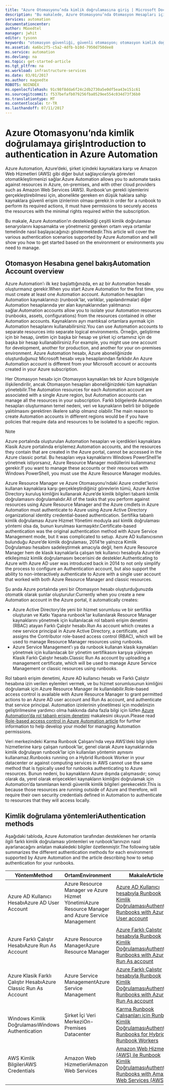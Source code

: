 ```yaml
---
title: "Azure Otomasyonu’nda kimlik doğrulamasına giriş | Microsoft Docs"
description: "Bu makalede, Azure Otomasyonu’nda Otomasyon Hesapları için uygun Otomasyon güvenliği ve farklı kumluk doğrulasa yöntemlerine genel bakış verilmektedir."
services: automation
documentationcenter: 
author: MGoedtel
manager: jwhit
editor: tysonn
keywords: "otomasyon güvenliği, güvenli otomasyon; otomasyon kimlik doğrulaması"
ms.assetid: 4a6bc2f5-c5a2-4dfb-b10d-7950d750dee8
ms.service: automation
ms.devlang: na
ms.topic: get-started-article
ms.tgt_pltfrm: na
ms.workload: infrastructure-services
ms.date: 03/01/2017
ms.author: magoedte
ROBOTS: NOINDEX
ms.openlocfilehash: 91c98f8dda6f24c2db2730a5e0df5ea43e151c61
ms.sourcegitcommit: f537befafb079256fba0529ee554c034d73f36b0
ms.translationtype: MT
ms.contentlocale: tr-TR
ms.lasthandoff: 07/11/2017
---
```

# <a name="introduction-to-authentication-in-azure-automation"></a><span data-ttu-id="6e15a-104">Azure Otomasyonu’nda kimlik doğrulamaya giriş</span><span class="sxs-lookup"><span data-stu-id="6e15a-104">Introduction to authentication in Azure Automation</span></span>  
<span data-ttu-id="6e15a-105">Azure Automation, Azure’deki, şirket içindeki kaynaklara karşı ve Amazon Web Hizmetleri (AWS) gibi diğer bulut sağlayıcılarıyla görevleri otomatikleştirmenizi sağlar.</span><span class="sxs-lookup"><span data-stu-id="6e15a-105">Azure Automation allows you to automate tasks against resources in Azure, on-premises, and with other cloud providers such as Amazon Web Services (AWS).</span></span>  <span data-ttu-id="6e15a-106">Runbook'un gerekli işlemlerini gerçekleştirebilmesi için, abonelikte gereken en düşük haklara sahip kaynaklara güvenli erişim izinlerinin olması gerekir.</span><span class="sxs-lookup"><span data-stu-id="6e15a-106">In order for a runbook to perform its required actions, it must have permissions to securely access the resources with the minimal rights required within the subscription.</span></span>

<span data-ttu-id="6e15a-107">Bu makale, Azure Automation’ın desteklediği çeşitli kimlik doğrulaması senaryolarını kapsamakta ve yönetmeniz gereken ortam veya ortamlar temelinde nasıl başlayacağınızı göstermektedir.</span><span class="sxs-lookup"><span data-stu-id="6e15a-107">This article will cover the various authentication scenarios supported by Azure Automation and will show you how to get started based on the environment or environments you need to manage.</span></span>  

## <a name="automation-account-overview"></a><span data-ttu-id="6e15a-108">Otomasyon Hesabına genel bakış</span><span class="sxs-lookup"><span data-stu-id="6e15a-108">Automation Account overview</span></span>
<span data-ttu-id="6e15a-109">Azure Automation’ı ilk kez başlattığınızda, en az bir Automation hesabı oluşturmanız gerekir.</span><span class="sxs-lookup"><span data-stu-id="6e15a-109">When you start Azure Automation for the first time, you must create at least one Automation account.</span></span> <span data-ttu-id="6e15a-110">Automation hesapları Automation kaynaklarınızı (runbook'lar, varlıklar, yapılandırmalar) diğer Automation hesaplarında yer alan kaynaklarından yalıtmanızı sağlar.</span><span class="sxs-lookup"><span data-stu-id="6e15a-110">Automation accounts allow you to isolate your Automation resources (runbooks, assets, configurations) from the resources contained in other Automation accounts.</span></span> <span data-ttu-id="6e15a-111">Kaynaklarını ayrı mantıksal ortamlara ayırmak için Automation hesaplarını kullanabilirsiniz.</span><span class="sxs-lookup"><span data-stu-id="6e15a-111">You can use Automation accounts to separate resources into separate logical environments.</span></span> <span data-ttu-id="6e15a-112">Örneğin, geliştirme için bir hesap, üretim için başka bir hesap ve şirket içi ortamınız için de başka bir hesap kullanabilirsiniz.</span><span class="sxs-lookup"><span data-stu-id="6e15a-112">For example, you might use one account for development, another for production, and another for your on-premises environment.</span></span>  <span data-ttu-id="6e15a-113">Azure Automation hesabı, Azure aboneliğinizde oluşturduğunuz Microsoft hesabı veya hesaplarından farklıdır.</span><span class="sxs-lookup"><span data-stu-id="6e15a-113">An Azure Automation account is different from your Microsoft account or accounts created in your Azure subscription.</span></span>

<span data-ttu-id="6e15a-114">Her Otomasyon hesabı için Otomasyon kaynakları tek bir Azure bölgesiyle ilişkilendirilir, ancak Otomasyon hesapları aboneliğinizdeki tüm kaynakları yönetebilir.</span><span class="sxs-lookup"><span data-stu-id="6e15a-114">The Automation resources for each Automation account are associated with a single Azure region, but Automation accounts can manage all the resources in your subscription.</span></span> <span data-ttu-id="6e15a-115">Farklı bölgelerde Automation hesapları oluşturmanın temel nedeni, veri ve kaynakların belirli bir bölgede yalıtılmasını gerektiren ilkelere sahip olmanız olabilir.</span><span class="sxs-lookup"><span data-stu-id="6e15a-115">The main reason to create Automation accounts in different regions would be if you have policies that require data and resources to be isolated to a specific region.</span></span>

> [!NOTE]
> <span data-ttu-id="6e15a-116">Azure portalında oluşturulan Automation hesapları ve içerdikleri kaynaklara Klasik Azure portalında erişilemez.</span><span class="sxs-lookup"><span data-stu-id="6e15a-116">Automation accounts, and the resources they contain that are created in the Azure portal, cannot be accessed in the Azure classic portal.</span></span> <span data-ttu-id="6e15a-117">Bu hesapları veya kaynaklarını Windows PowerShell’le yönetmek istiyorsanız, Azure Resource Manager modüllerini kullanmanız gerekir.</span><span class="sxs-lookup"><span data-stu-id="6e15a-117">If you want to manage these accounts or their resources with Windows PowerShell, you must use the Azure Resource Manager modules.</span></span>
>

<span data-ttu-id="6e15a-118">Azure Resource Manager ve Azure Otomasyonu’ndaki Azure cmdlet'lerini kullanan kaynaklara karşı gerçekleştirdiğiniz görevlerin tümü, Azure Active Directory kuruluş kimliğini kullanarak Azure’de kimlik bilgileri tabanlı kimlik doğrulamasını doğrulamalıdır.</span><span class="sxs-lookup"><span data-stu-id="6e15a-118">All of the tasks that you perform against resources using Azure Resource Manager and the Azure cmdlets in Azure Automation must authenticate to Azure using Azure Active Directory organizational identity credential-based authentication.</span></span>  <span data-ttu-id="6e15a-119">Sertifika tabanlı kimlik doğrulaması Azure Hizmet Yönetimi moduyla asıl kimlik doğrulaması yöntemi olsa da, bunun kurulması karmaşıktır.</span><span class="sxs-lookup"><span data-stu-id="6e15a-119">Certificate-based  authentication was the original authentication method with Azure Service Management mode, but it was complicated to setup.</span></span>  <span data-ttu-id="6e15a-120">Azure AD kullanıcısının bulunduğu Azure’de kimlik doğrulaması, 2014’te yalnızca Kimlik Doğrulaması hesabını sadeleştirmek amacıyla değil, hem Azure Resource Manager hem de klasik kaynaklarla çalışan tek kullanıcı hesabıyla Azure’de etkileşimsiz kimlik doğrulamasını becerisini de destekler.</span><span class="sxs-lookup"><span data-stu-id="6e15a-120">Authenticating to Azure with Azure AD user was introduced back in 2014 to not only simplify the process to configure an Authentication account, but also support the ability to non-interactively authenticate to Azure with a single user account that worked with both Azure Resource Manager and classic resources.</span></span>   

<span data-ttu-id="6e15a-121">Şu anda Azure portalında yeni bir Otomasyon hesabı oluşturduğunuzda otomatik olarak şunlar oluşturulur:</span><span class="sxs-lookup"><span data-stu-id="6e15a-121">Currently when you create a new Automation account in the Azure portal, it automatically creates:</span></span>

* <span data-ttu-id="6e15a-122">Azure Active Directory’de yeni bir hizmet sorumlusu ve bir sertifika oluşturan ve Katkı Yapana runbook’lar kullanılarak Resource Manager kaynaklarını yönetmek için kullanılacak rol tabanlı erişim denetimi (RBAC) atayan Farklı Çalıştır hesabı.</span><span class="sxs-lookup"><span data-stu-id="6e15a-122">Run As account which creates a new service principal in Azure Active Directory, a certificate, and assigns the Contributor role-based access control (RBAC), which will be used to manage Resource Manager resources using runbooks.</span></span>
* <span data-ttu-id="6e15a-123">Azure Service Management’ı ya da runbook kullanan klasik kaynakları yönetmek için kullanılacak bir yönetim sertifikasını karşıya yükleyen Klasik Farklı Çalıştır hesabı.</span><span class="sxs-lookup"><span data-stu-id="6e15a-123">Classic Run As account by uploading a management certificate, which will be used to manage Azure Service Management or classic resources using runbooks.</span></span>  

<span data-ttu-id="6e15a-124">Rol tabanlı erişim denetimi, Azure AD kullanıcı hesabı ve Farklı Çalıştır hesabına izin verilen eylemleri vermek, ve bu hizmet sorumlusunun kimliğini doğrulamak için Azure Resource Manager ile kullanılabilir.</span><span class="sxs-lookup"><span data-stu-id="6e15a-124">Role-based access control is available with Azure Resource Manager to grant permitted actions to an Azure AD user account and Run As account, and authenticate that service principal.</span></span>  <span data-ttu-id="6e15a-125">Automation izinlerinin yönetilmesi için modelinizin geliştirilmesine yardımcı olma hakkında daha fazla bilgi için lütfen [Azure Automation’da rol tabanlı erişim denetimi](automation-role-based-access-control.md) makalesini okuyun.</span><span class="sxs-lookup"><span data-stu-id="6e15a-125">Please read [Role-based access control in Azure Automation article](automation-role-based-access-control.md) for further information to help develop your model for managing Automation permissions.</span></span>  

<span data-ttu-id="6e15a-126">Veri merkezindeki Karma Runbook Çalışanı’nda veya AWS’deki bilgi işlem hizmetlerine karşı çalışan runbook'lar, genel olarak Azure kaynaklarında kimlik doğrulayan runbook’lar için kullanılan yöntemin aynısını kullanamaz.</span><span class="sxs-lookup"><span data-stu-id="6e15a-126">Runbooks running on a Hybrid Runbook Worker in your datacenter or against computing services in AWS cannot use the same method that is typically used for runbooks authenticating to Azure resources.</span></span>  <span data-ttu-id="6e15a-127">Bunun nedeni, bu kaynakların Azure dışında çalışmasıdır; sonuç olarak da, yerel olarak erişecekleri kaynakların kimliğini doğrulamak için Automation’da tanımlanan kendi güvenlik kimlik bilgileri gerekecektir.</span><span class="sxs-lookup"><span data-stu-id="6e15a-127">This is because those resources are running outside of Azure and therefore, will require their own security credentials defined in Automation to authenticate to resources that they will access locally.</span></span>  

## <a name="authentication-methods"></a><span data-ttu-id="6e15a-128">Kimlik doğrulama yöntemleri</span><span class="sxs-lookup"><span data-stu-id="6e15a-128">Authentication methods</span></span>
<span data-ttu-id="6e15a-129">Aşağıdaki tabloda, Azure Automation tarafından desteklenen her ortamla ilgili farklı kimlik doğrulaması yöntemleri ve runbook’larınızın nasıl ayarlanacağını anlatan makaledeki bilgiler özetlenmiştir.</span><span class="sxs-lookup"><span data-stu-id="6e15a-129">The following table summarizes the different authentication methods for each environment supported by Azure Automation and the article describing how to setup authentication for your runbooks.</span></span>

| <span data-ttu-id="6e15a-130">Yöntem</span><span class="sxs-lookup"><span data-stu-id="6e15a-130">Method</span></span> | <span data-ttu-id="6e15a-131">Ortam</span><span class="sxs-lookup"><span data-stu-id="6e15a-131">Environment</span></span> | <span data-ttu-id="6e15a-132">Makale</span><span class="sxs-lookup"><span data-stu-id="6e15a-132">Article</span></span> |
| --- | --- | --- |
| <span data-ttu-id="6e15a-133">Azure AD Kullanıcı Hesabı</span><span class="sxs-lookup"><span data-stu-id="6e15a-133">Azure AD User Account</span></span> |<span data-ttu-id="6e15a-134">Azure Resource Manager ve Azure Hizmet Yönetimi</span><span class="sxs-lookup"><span data-stu-id="6e15a-134">Azure Resource Manager and Azure Service Management</span></span> |[<span data-ttu-id="6e15a-135">Azure AD Kullanıcı hesabıyla Runbook Kimlik Doğrulaması</span><span class="sxs-lookup"><span data-stu-id="6e15a-135">Authenticate Runbooks with Azure AD User account</span></span>](automation-create-aduser-account.md) |
| <span data-ttu-id="6e15a-136">Azure Farklı Çalıştır Hesabı</span><span class="sxs-lookup"><span data-stu-id="6e15a-136">Azure Run As Account</span></span> |<span data-ttu-id="6e15a-137">Azure Resource Manager</span><span class="sxs-lookup"><span data-stu-id="6e15a-137">Azure Resource Manager</span></span> |[<span data-ttu-id="6e15a-138">Azure Farklı Çalıştır hesabıyla Runbook Kimlik Doğrulaması</span><span class="sxs-lookup"><span data-stu-id="6e15a-138">Authenticate Runbooks with Azure Run As account</span></span>](automation-sec-configure-azure-runas-account.md) |
| <span data-ttu-id="6e15a-139">Azure Klasik Farklı Çalıştır Hesabı</span><span class="sxs-lookup"><span data-stu-id="6e15a-139">Azure Classic Run As Account</span></span> |<span data-ttu-id="6e15a-140">Azure Service Management</span><span class="sxs-lookup"><span data-stu-id="6e15a-140">Azure Service Management</span></span> |[<span data-ttu-id="6e15a-141">Azure Farklı Çalıştır hesabıyla Runbook Kimlik Doğrulaması</span><span class="sxs-lookup"><span data-stu-id="6e15a-141">Authenticate Runbooks with Azure Run As account</span></span>](automation-sec-configure-azure-runas-account.md) |
| <span data-ttu-id="6e15a-142">Windows Kimlik Doğrulaması</span><span class="sxs-lookup"><span data-stu-id="6e15a-142">Windows Authentication</span></span> |<span data-ttu-id="6e15a-143">Şirket İçi Veri Merkezi</span><span class="sxs-lookup"><span data-stu-id="6e15a-143">On-Premises Datacenter</span></span> |[<span data-ttu-id="6e15a-144">Karma Runbook Çalışanları için Runbook Kimlik Doğrulaması</span><span class="sxs-lookup"><span data-stu-id="6e15a-144">Authenticate Runbooks for Hybrid Runbook Workers</span></span>](automation-hybrid-runbook-worker.md) |
| <span data-ttu-id="6e15a-145">AWS Kimlik Bilgileri</span><span class="sxs-lookup"><span data-stu-id="6e15a-145">AWS Credentials</span></span> |<span data-ttu-id="6e15a-146">Amazon Web Hizmetleri</span><span class="sxs-lookup"><span data-stu-id="6e15a-146">Amazon Web Services</span></span> |[<span data-ttu-id="6e15a-147">Amazon Web Hizmetleri (AWS) ile Runbook Kimlik Doğrulaması</span><span class="sxs-lookup"><span data-stu-id="6e15a-147">Authenticate Runbooks with Amazon Web Services (AWS)</span></span>](automation-config-aws-account.md) |
